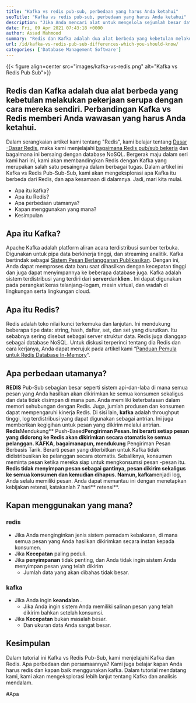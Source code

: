 ```yaml
---
title: "Kafka vs redis pub-sub, perbedaan yang harus Anda ketahui" 
seoTitle: "Kafka vs redis pub-sub, perbedaan yang harus Anda ketahui" 
description: "Jika Anda mencari alat untuk mengelola sejumlah besar data dan membingungkan antara Kafka dan Redis. Artikel ini Kafka vs Redis Pub-Sub akan membantu Anda." 
date: Fri, 09 Apr 2021 07:43:18 +0000
author: Assad Mahmood
summary: "Redis dan Kafka adalah dua alat berbeda yang kebetulan melakukan pekerjaan serupa dengan cara mereka sendiri. Perbandingan Kafka vs Redis memberi Anda wawasan yang harus Anda ketahui." 
url: /id/kafka-vs-redis-pub-sub-differences-which-you-should-know/
categories: ['Database Management Software']
---
```


{{< figure align=center src="images/kafka-vs-redis.png" alt="Kafka vs Redis Pub Sub">}}


## Redis dan Kafka adalah dua alat berbeda yang kebetulan melakukan pekerjaan serupa dengan cara mereka sendiri. Perbandingan Kafka vs Redis memberi Anda wawasan yang harus Anda ketahui.
Dalam serangkaian artikel kami tentang "Redis", kami belajar tentang [Dasar -Dasar Redis][1], maka kami menjelajahi [bagaimana Redis pub/sub bekerja][2] dan bagaimana ini bersaing dengan database NoSQL. Bergerak maju dalam seri kami hari ini, kami akan membandingkan Redis dengan Kafka yang merupakan salah satu pesaingnya dalam berbagai tugas. Dalam artikel ini Kafka vs Redis Pub-Sub-Sub, kami akan mengeksplorasi apa Kafka itu berbeda dari Redis, dan apa kesamaan di dalamnya. Jadi, mari kita mulai.
  * Apa itu kafka?
  * Apa itu Redis?
  * Apa perbedaan utamanya?
  * Kapan menggunakan yang mana?
  * Kesimpulan

## Apa itu Kafka?
Apache Kafka adalah platform aliran acara terdistribusi sumber terbuka. Digunakan untuk pipa data berkinerja tinggi, dan streaming analitik. Kafka bertindak sebagai [Sistem Pesan Berlangganan Publikasikan][3]. Dengan ini, Anda dapat memproses data baru saat dihasilkan dengan kecepatan tinggi dan juga dapat menyimpannya ke beberapa database juga.
Kafka adalah sistem terdistribusi yang terdiri dari **server**dan**klien** . Ini dapat digunakan pada perangkat keras telanjang-logam, mesin virtual, dan wadah di lingkungan serta lingkungan cloud.

## Apa itu Redis?
Redis adalah toko nilai kunci terkemuka dan lanjutan. Ini mendukung beberapa tipe data: string, hash, daftar, set, dan set yang diurutkan. Itu sebabnya sering disebut sebagai server struktur data.
Redis juga dianggap sebagai database NoSQL. Untuk diskusi terperinci tentang dia Redis dan cara kerjanya, Anda dapat merujuk pada artikel kami “[Panduan Pemula untuk Redis Database In-Memory][1]“.

## Apa perbedaan utamanya?
**REDIS** Pub-Sub sebagian besar seperti sistem api-dan-laba di mana semua pesan yang Anda hasilkan akan dikirimkan ke semua konsumen sekaligus dan data tidak disimpan di mana pun. Anda memiliki keterbatasan dalam memori sehubungan dengan Redis. Juga, jumlah produsen dan konsumen dapat mempengaruhi kinerja Redis.
Di sisi lain, **kafka** adalah throughput tinggi, log terdistribusi yang dapat digunakan sebagai antrian. Ini juga memberikan kegigihan untuk pesan yang dikirim melalui antrian.
**Redis**Mendukung** Push-Based**Pengiriman Pesan. Ini berarti setiap pesan yang didorong ke Redis akan dikirimkan secara otomatis ke semua pelanggan.
**KAFKA**, bagaimanapun, mendukung** Pengiriman Pesan Berbasis Tarik. Berarti pesan yang diterbitkan untuk Kafka tidak didistribusikan ke pelanggan secara otomatis. Sebaliknya, konsumen meminta pesan ketika mereka siap untuk mengkonsumsi pesan -pesan itu.
**Redis **tidak menyimpan pesan sebagai gantinya, pesan dikirim sekaligus ke semua konsumen dan kemudian dihapus. Namun,** kafka**menjadi log, Anda selalu memiliki pesan. Anda dapat memantau ini dengan menetapkan kebijakan retensi, katakanlah 7 hari** retensi**.

## Kapan menggunakan yang mana?

### redis
  * Jika Anda menginginkan jenis sistem pemadam kebakaran, di mana semua pesan yang Anda hasilkan dikirimkan secara instan kepada konsumen.
* Jika **Kecepatan** paling peduli.
* Jika **penyimpanan** tidak penting, dan Anda tidak ingin sistem Anda menyimpan pesan yang telah dikirim
  * Jumlah data yang akan dibahas tidak besar.

### kafka
* Jika Anda ingin **keandalan** .
  * Jika Anda ingin sistem Anda memiliki salinan pesan yang telah dikirim bahkan setelah konsumsi.
* Jika **Kecepatan** bukan masalah besar.
  * Dan ukuran data Anda sangat besar.

## Kesimpulan
Dalam tutorial ini Kafka vs Redis Pub-Sub, kami menjelajahi Kafka dan Redis. Apa perbedaan dan persamaannya? Kami juga belajar kapan Anda harus redis dan kapan baik menggunakan kafka. Dalam tutorial mendatang kami, kami akan mengeksplorasi lebih lanjut tentang Kafka dan analisis mendalam.



[1]: https://blog.containerize.com/database-management-software/a-beginners-guide-to-redis-in-memory-database/
[2]: https://blog.containerize.com/database-management-software/introduction-to-redis-pubsub-and-how-does-it-work/
[3]: https://blog.containerize.com/database-management-software/introduction-to-redis-pubsub-and-how-does-it-work/

#Apa
